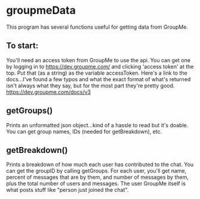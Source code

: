 # groupmeData
This program has several functions useful for getting data from GroupMe.

## To start:
You'll need an access token from GroupMe to use the api. You can get one by logging in to https://dev.groupme.com/ and clicking 'access token' at the top. Put that (as a string) as the variable accessToken. Here's a link to the docs...I've found a few typos and what the exact format of what's returned isn't always what they say, but for the most part they're pretty good. https://dev.groupme.com/docs/v3

## getGroups()
Prints an unformatted json object...kind of a hassle to read but it's doable. You can get group names, IDs (needed for getBreakdown), etc.

## getBreakdown()
Prints a breakdown of how much each user has contributed to the chat. You can get the groupID by calling getGroups. For each user, you'll get name, percent of messages that are by them, and number of messages by them, plus the total number of users and messages. The user GroupMe itself is what posts stuff like "person just joined the chat".
